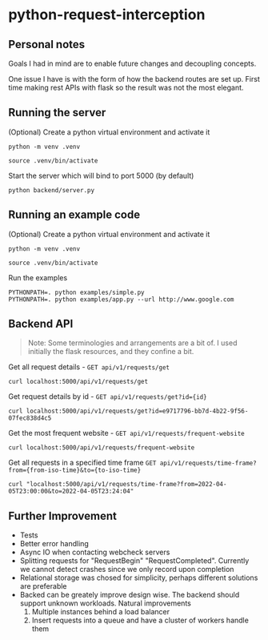 # python-request-interception

## Personal notes

Goals I had in mind are to enable future changes and decoupling concepts.

One issue I have is with the form of how the backend routes are set up. First time making rest APIs with flask so the result was not the most elegant.

## Running the server

(Optional) Create a python virtual environment and activate it

    python -m venv .venv

    source .venv/bin/activate

Start the server which will bind to port 5000 (by default)

    python backend/server.py

## Running an example code

(Optional) Create a python virtual environment and activate it

    python -m venv .venv

    source .venv/bin/activate

Run the examples

    PYTHONPATH=. python examples/simple.py
    PYTHONPATH=. python examples/app.py --url http://www.google.com

## Backend API

> Note: Some terminologies and arrangements are a bit of. I used initially the flask resources, and they confine a bit.

Get all request details - ```GET api/v1/requests/get```

    curl localhost:5000/api/v1/requests/get

Get request details by id - ```GET api/v1/requests/get?id={id}```

    curl localhost:5000/api/v1/requests/get?id=e9717796-bb7d-4b22-9f56-07fec838d4c5

Get the most frequent website - ```GET api/v1/requests/frequent-website```

    curl localhost:5000/api/v1/requests/frequent-website

Get all requests in a specified time frame ```GET api/v1/requests/time-frame?from={from-iso-time}&to={to-iso-time}```

    curl "localhost:5000/api/v1/requests/time-frame?from=2022-04-05T23:00:00&to=2022-04-05T23:24:04"
    

## Further Improvement

- Tests
- Better error handling
- Async IO when contacting webcheck servers
- Splitting requests for "RequestBegin" "RequestCompleted". Currently we cannot detect crashes since we only record upon completion
- Relational storage was chosed for simplicity, perhaps different solutions are preferable
- Backed can be greately improve design wise. The backend should support unknown workloads. Natural improvements
    1. Multiple instances behind a load balancer
    1. Insert requests into a queue and have a cluster of workers handle them